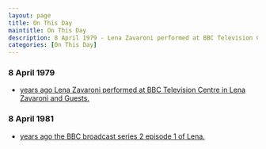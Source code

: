 ```yaml
---
layout: page
title: On This Day
maintitle: On This Day
description: 8 April 1979 - Lena Zavaroni performed at BBC Television Centre in Lena Zavaroni and Guests. 8 April 1981 - Lena series 2 episode 1.
categories: [On This Day]
---
```


### 8 April 1979
* [<span id="age1"></span> years ago Lena Zavaroni performed at BBC Television Centre in Lena Zavaroni and Guests.](/bbc%20television/lena%20zavaroni%20and%20music/1979/04/08/lena-zavaroni-and-guests.html)

### 8 April 1981
* [<span id="age2"></span> years ago the BBC broadcast series 2 episode 1 of Lena.](/bbc%20one/1981/04/08/lena.html)

<!-- Script for calculating number of years ago -->
<script>
var dob = '19790408';
var year = Number(dob.substr(0, 4));
var month = Number(dob.substr(4, 2)) - 1;
var day = Number(dob.substr(6, 2));
var today = new Date();
var age1 = today.getFullYear() - year;
if (today.getMonth() < month || (today.getMonth() == month && today.getDate() < day)) {
  age1--;
}
document.getElementById("age1").innerHTML=age1;

var dob = '19810408';
var year = Number(dob.substr(0, 4));
var month = Number(dob.substr(4, 2)) - 1;
var day = Number(dob.substr(6, 2));
var today = new Date();
var age2 = today.getFullYear() - year;
if (today.getMonth() < month || (today.getMonth() == month && today.getDate() < day)) {
  age2--;
}
document.getElementById("age2").innerHTML=age2;
</script>

